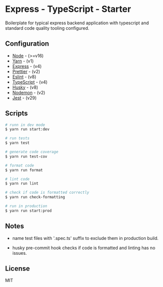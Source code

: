 # Express - TypeScript - Starter
Boilerplate for typical express backend application with typescript and standard code quality tooling configured.

## Configuration

- [Node](https://nodejs.org/en/docs/) - (>=v16)
- [Yarn](https://yarnpkg.com/cli/install) - (v1)
- [Express](https://expressjs.com/en/4x/api.html) - (v4)
- [Prettier](https://prettier.io/docs/en/index.html) - (v2)
- [Eslint](https://eslint.org/docs/latest/) - (v8)
- [TypeScript](https://www.typescriptlang.org/docs/handbook/release-notes/typescript-4-0.html) - (v4)
- [Husky](https://typicode.github.io/husky) - (v8)
- [Nodemon](https://www.npmjs.com/package/nodemon) - (v2)
- [Jest](https://jestjs.io/docs/getting-started) - (v29)

## Scripts

```sh
# runn in dev mode
$ yarn run start:dev

# run tests
$ yarn test

# generate code coverage
$ yarn run test-cov

# format code
$ yarn run format

# lint code
$ yarn run lint

# check if code is formatted correctly
$ yarn run check-formatting

# run in production
$ yarn run start:prod
```
## Notes

- name test files with '.spec.ts' suffix to exclude them in production build.

- husky pre-commit hook checks if code is formatted and linting has no issues.


## License

MIT